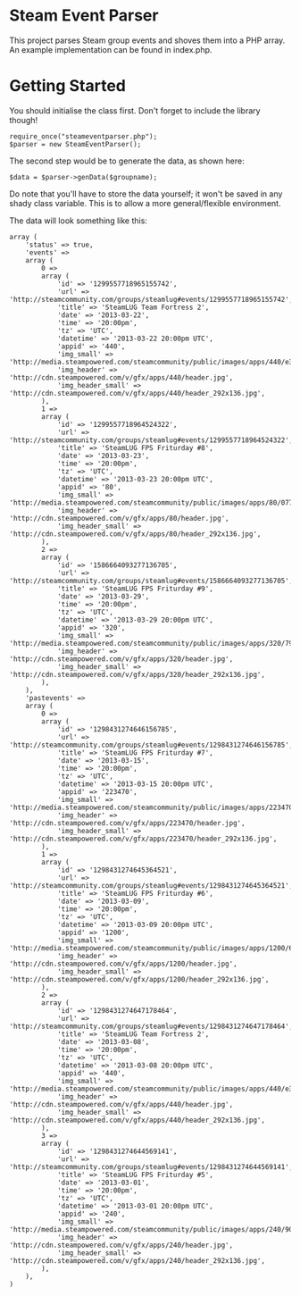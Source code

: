Steam Event Parser
=====

This project parses Steam group events and shoves them into a PHP
array. An example implementation can be found in index.php.

Getting Started
=====

You should initialise the class first. Don't forget to include the library
though!

    require_once("steameventparser.php");
    $parser = new SteamEventParser();

The second step would be to generate the data, as shown here:

    $data = $parser->genData($groupname);

Do note that you'll have to store the data yourself; it won't be
saved in any shady class variable. This is to allow a more general/flexible
environment.

The data will look something like this:

    array (
        'status' => true,
        'events' => 
        array (
            0 => 
            array (
                'id' => '1299557718965155742',
                'url' => 'http://steamcommunity.com/groups/steamlug#events/1299557718965155742',
                'title' => 'SteamLUG Team Fortress 2',
                'date' => '2013-03-22',
                'time' => '20:00pm',
                'tz' => 'UTC',
                'datetime' => '2013-03-22 20:00pm UTC',
                'appid' => '440',
                'img_small' => 'http://media.steampowered.com/steamcommunity/public/images/apps/440/e3f595a92552da3d664ad00277fad2107345f743.jpg',
                'img_header' => 'http://cdn.steampowered.com/v/gfx/apps/440/header.jpg',
                'img_header_small' => 'http://cdn.steampowered.com/v/gfx/apps/440/header_292x136.jpg',
            ),
            1 => 
            array (
                'id' => '1299557718964524322',
                'url' => 'http://steamcommunity.com/groups/steamlug#events/1299557718964524322',
                'title' => 'SteamLUG FPS Friturday #8',
                'date' => '2013-03-23',
                'time' => '20:00pm',
                'tz' => 'UTC',
                'datetime' => '2013-03-23 20:00pm UTC',
                'appid' => '80',
                'img_small' => 'http://media.steampowered.com/steamcommunity/public/images/apps/80/077b050ef3e89cd84e2c5a575d78d53b54058236.jpg',
                'img_header' => 'http://cdn.steampowered.com/v/gfx/apps/80/header.jpg',
                'img_header_small' => 'http://cdn.steampowered.com/v/gfx/apps/80/header_292x136.jpg',
            ),
            2 => 
            array (
                'id' => '1586664093277136705',
                'url' => 'http://steamcommunity.com/groups/steamlug#events/1586664093277136705',
                'title' => 'SteamLUG FPS Friturday #9',
                'date' => '2013-03-29',
                'time' => '20:00pm',
                'tz' => 'UTC',
                'datetime' => '2013-03-29 20:00pm UTC',
                'appid' => '320',
                'img_small' => 'http://media.steampowered.com/steamcommunity/public/images/apps/320/795e85364189511f4990861b578084deef086cb1.jpg',
                'img_header' => 'http://cdn.steampowered.com/v/gfx/apps/320/header.jpg',
                'img_header_small' => 'http://cdn.steampowered.com/v/gfx/apps/320/header_292x136.jpg',
            ),
        ),
        'pastevents' => 
        array (
            0 => 
            array (
                'id' => '1298431274646156785',
                'url' => 'http://steamcommunity.com/groups/steamlug#events/1298431274646156785',
                'title' => 'SteamLUG FPS Friturday #7',
                'date' => '2013-03-15',
                'time' => '20:00pm',
                'tz' => 'UTC',
                'datetime' => '2013-03-15 20:00pm UTC',
                'appid' => '223470',
                'img_small' => 'http://media.steampowered.com/steamcommunity/public/images/apps/223470/059837f790367b171af255980c09614d71a34efe.jpg',
                'img_header' => 'http://cdn.steampowered.com/v/gfx/apps/223470/header.jpg',
                'img_header_small' => 'http://cdn.steampowered.com/v/gfx/apps/223470/header_292x136.jpg',
            ),
            1 => 
            array (
                'id' => '1298431274645364521',
                'url' => 'http://steamcommunity.com/groups/steamlug#events/1298431274645364521',
                'title' => 'SteamLUG FPS Friturday #6',
                'date' => '2013-03-09',
                'time' => '20:00pm',
                'tz' => 'UTC',
                'datetime' => '2013-03-09 20:00pm UTC',
                'appid' => '1200',
                'img_small' => 'http://media.steampowered.com/steamcommunity/public/images/apps/1200/66519d69efc5b98bdafe61347db4ec8be01dff7b.jpg',
                'img_header' => 'http://cdn.steampowered.com/v/gfx/apps/1200/header.jpg',
                'img_header_small' => 'http://cdn.steampowered.com/v/gfx/apps/1200/header_292x136.jpg',
            ),
            2 => 
            array (
                'id' => '1298431274647178464',
                'url' => 'http://steamcommunity.com/groups/steamlug#events/1298431274647178464',
                'title' => 'SteamLUG Team Fortress 2',
                'date' => '2013-03-08',
                'time' => '20:00pm',
                'tz' => 'UTC',
                'datetime' => '2013-03-08 20:00pm UTC',
                'appid' => '440',
                'img_small' => 'http://media.steampowered.com/steamcommunity/public/images/apps/440/e3f595a92552da3d664ad00277fad2107345f743.jpg',
                'img_header' => 'http://cdn.steampowered.com/v/gfx/apps/440/header.jpg',
                'img_header_small' => 'http://cdn.steampowered.com/v/gfx/apps/440/header_292x136.jpg',
            ),
            3 => 
            array (
                'id' => '1298431274644569141',
                'url' => 'http://steamcommunity.com/groups/steamlug#events/1298431274644569141',
                'title' => 'SteamLUG FPS Friturday #5',
                'date' => '2013-03-01',
                'time' => '20:00pm',
                'tz' => 'UTC',
                'datetime' => '2013-03-01 20:00pm UTC',
                'appid' => '240',
                'img_small' => 'http://media.steampowered.com/steamcommunity/public/images/apps/240/9052fa60c496a1c03383b27687ec50f4bf0f0e10.jpg',
                'img_header' => 'http://cdn.steampowered.com/v/gfx/apps/240/header.jpg',
                'img_header_small' => 'http://cdn.steampowered.com/v/gfx/apps/240/header_292x136.jpg',
            ),
        ),
    )
